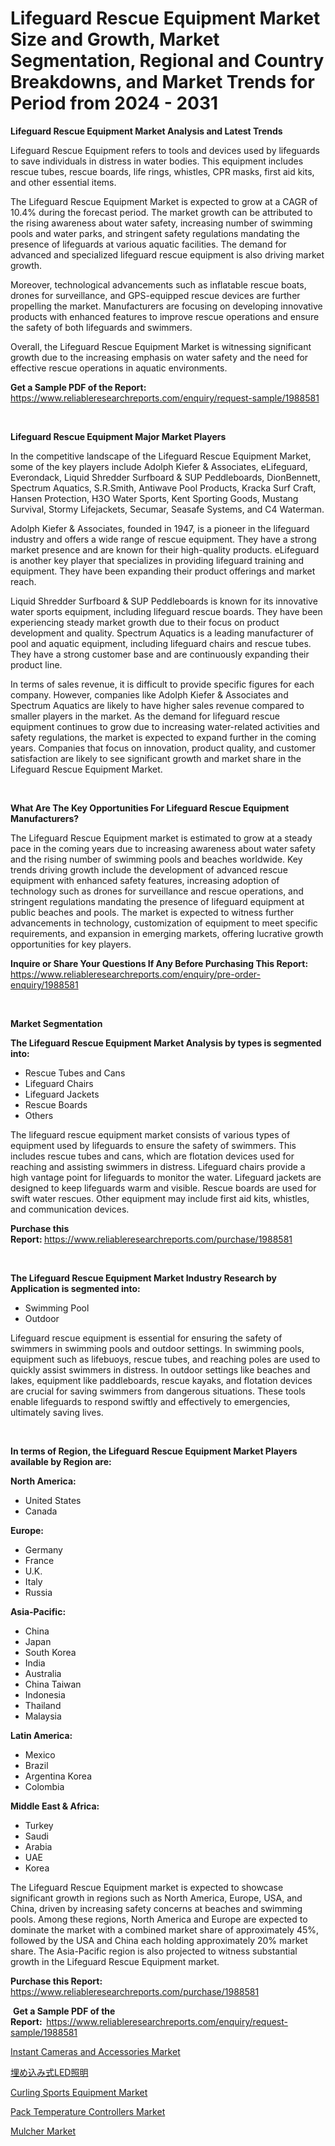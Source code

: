 <p><h1>Lifeguard Rescue Equipment Market Size and Growth, Market Segmentation, Regional and Country Breakdowns, and Market Trends for Period from 2024 -  2031</h1></p><p><strong>Lifeguard Rescue Equipment Market Analysis and Latest Trends</strong></p>
<p><p>Lifeguard Rescue Equipment refers to tools and devices used by lifeguards to save individuals in distress in water bodies. This equipment includes rescue tubes, rescue boards, life rings, whistles, CPR masks, first aid kits, and other essential items.</p><p>The Lifeguard Rescue Equipment Market is expected to grow at a CAGR of 10.4% during the forecast period. The market growth can be attributed to the rising awareness about water safety, increasing number of swimming pools and water parks, and stringent safety regulations mandating the presence of lifeguards at various aquatic facilities. The demand for advanced and specialized lifeguard rescue equipment is also driving market growth.</p><p>Moreover, technological advancements such as inflatable rescue boats, drones for surveillance, and GPS-equipped rescue devices are further propelling the market. Manufacturers are focusing on developing innovative products with enhanced features to improve rescue operations and ensure the safety of both lifeguards and swimmers.</p><p>Overall, the Lifeguard Rescue Equipment Market is witnessing significant growth due to the increasing emphasis on water safety and the need for effective rescue operations in aquatic environments.</p></p>
<p><strong>Get a Sample PDF of the Report:&nbsp;</strong> <a href="https://www.reliableresearchreports.com/enquiry/request-sample/1988581">https://www.reliableresearchreports.com/enquiry/request-sample/1988581</a></p>
<p>&nbsp;</p>
<p><strong>Lifeguard Rescue Equipment Major Market Players</strong></p>
<p><p>In the competitive landscape of the Lifeguard Rescue Equipment Market, some of the key players include Adolph Kiefer & Associates, eLifeguard, Everondack, Liquid Shredder Surfboard & SUP Peddleboards, DionBennett, Spectrum Aquatics, S.R.Smith, Antiwave Pool Products, Kracka Surf Craft, Hansen Protection, H3O Water Sports, Kent Sporting Goods, Mustang Survival, Stormy Lifejackets, Secumar, Seasafe Systems, and C4 Waterman.</p><p>Adolph Kiefer & Associates, founded in 1947, is a pioneer in the lifeguard industry and offers a wide range of rescue equipment. They have a strong market presence and are known for their high-quality products. eLifeguard is another key player that specializes in providing lifeguard training and equipment. They have been expanding their product offerings and market reach.</p><p>Liquid Shredder Surfboard & SUP Peddleboards is known for its innovative water sports equipment, including lifeguard rescue boards. They have been experiencing steady market growth due to their focus on product development and quality. Spectrum Aquatics is a leading manufacturer of pool and aquatic equipment, including lifeguard chairs and rescue tubes. They have a strong customer base and are continuously expanding their product line.</p><p>In terms of sales revenue, it is difficult to provide specific figures for each company. However, companies like Adolph Kiefer & Associates and Spectrum Aquatics are likely to have higher sales revenue compared to smaller players in the market. As the demand for lifeguard rescue equipment continues to grow due to increasing water-related activities and safety regulations, the market is expected to expand further in the coming years. Companies that focus on innovation, product quality, and customer satisfaction are likely to see significant growth and market share in the Lifeguard Rescue Equipment Market.</p></p>
<p>&nbsp;</p>
<p><strong>What Are The Key Opportunities For Lifeguard Rescue Equipment Manufacturers?</strong></p>
<p><p>The Lifeguard Rescue Equipment market is estimated to grow at a steady pace in the coming years due to increasing awareness about water safety and the rising number of swimming pools and beaches worldwide. Key trends driving growth include the development of advanced rescue equipment with enhanced safety features, increasing adoption of technology such as drones for surveillance and rescue operations, and stringent regulations mandating the presence of lifeguard equipment at public beaches and pools. The market is expected to witness further advancements in technology, customization of equipment to meet specific requirements, and expansion in emerging markets, offering lucrative growth opportunities for key players.</p></p>
<p><strong>Inquire or Share Your Questions If Any Before Purchasing This Report:</strong> <a href="https://www.reliableresearchreports.com/enquiry/pre-order-enquiry/1988581">https://www.reliableresearchreports.com/enquiry/pre-order-enquiry/1988581</a></p>
<p>&nbsp;</p>
<p><strong>Market Segmentation</strong></p>
<p><strong>The Lifeguard Rescue Equipment Market Analysis by types is segmented into:</strong></p>
<p><ul><li>Rescue Tubes and Cans</li><li>Lifeguard Chairs</li><li>Lifeguard Jackets</li><li>Rescue Boards</li><li>Others</li></ul></p>
<p><p>The lifeguard rescue equipment market consists of various types of equipment used by lifeguards to ensure the safety of swimmers. This includes rescue tubes and cans, which are flotation devices used for reaching and assisting swimmers in distress. Lifeguard chairs provide a high vantage point for lifeguards to monitor the water. Lifeguard jackets are designed to keep lifeguards warm and visible. Rescue boards are used for swift water rescues. Other equipment may include first aid kits, whistles, and communication devices.</p></p>
<p><strong>Purchase this Report:&nbsp;</strong><a href="https://www.reliableresearchreports.com/purchase/1988581">https://www.reliableresearchreports.com/purchase/1988581</a></p>
<p>&nbsp;</p>
<p><strong>The Lifeguard Rescue Equipment Market Industry Research by Application is segmented into:</strong></p>
<p><ul><li>Swimming Pool</li><li>Outdoor</li></ul></p>
<p><p>Lifeguard rescue equipment is essential for ensuring the safety of swimmers in swimming pools and outdoor settings. In swimming pools, equipment such as lifebuoys, rescue tubes, and reaching poles are used to quickly assist swimmers in distress. In outdoor settings like beaches and lakes, equipment like paddleboards, rescue kayaks, and flotation devices are crucial for saving swimmers from dangerous situations. These tools enable lifeguards to respond swiftly and effectively to emergencies, ultimately saving lives.</p></p>
<p>&nbsp;</p>
<p><strong>In terms of Region, the Lifeguard Rescue Equipment Market Players available by Region are:</strong></p>
<p>
    <p> <strong> North America: </strong>
        <ul>
            <li>United States</li>
            <li>Canada</li>
        </ul>
        </p> 
    <p> <strong> Europe: </strong>
        <ul>
            <li>Germany</li>
            <li>France</li>
            <li>U.K.</li>
            <li>Italy</li>
            <li>Russia</li>
        </ul>
        </p> 
    <p> <strong> Asia-Pacific: </strong>
        <ul>
            <li>China</li>
            <li>Japan</li>
            <li>South Korea</li>
            <li>India</li>
            <li>Australia</li>
            <li>China Taiwan</li>
            <li>Indonesia</li>
            <li>Thailand</li>
            <li>Malaysia</li>
        </ul>
        </p> 
    <p> <strong> Latin America: </strong>
        <ul>
            <li>Mexico</li>
            <li>Brazil</li>
            <li>Argentina Korea</li>
            <li>Colombia</li>
        </ul>
        </p> 
    <p> <strong> Middle East & Africa: </strong>
        <ul>
            <li>Turkey</li>
            <li>Saudi</li>
            <li>Arabia</li>
            <li>UAE</li>
            <li>Korea</li>
        </ul>
    </p>
    </p>
<p><p>The Lifeguard Rescue Equipment market is expected to showcase significant growth in regions such as North America, Europe, USA, and China, driven by increasing safety concerns at beaches and swimming pools. Among these regions, North America and Europe are expected to dominate the market with a combined market share of approximately 45%, followed by the USA and China each holding approximately 20% market share. The Asia-Pacific region is also projected to witness substantial growth in the Lifeguard Rescue Equipment market.</p></p>
<p><strong>Purchase this Report: </strong><a href="https://www.reliableresearchreports.com/purchase/1988581">https://www.reliableresearchreports.com/purchase/1988581</a></p>
<p>&nbsp;<strong>Get a Sample PDF of the Report:&nbsp;&nbsp;</strong><a href="https://www.reliableresearchreports.com/enquiry/request-sample/1988581">https://www.reliableresearchreports.com/enquiry/request-sample/1988581</a></p>
<p><strong></strong></p>
<p><p><a href="https://github.com/nicholepatriciadoylenwnrjr0/Market-Research-Report-List-1/blob/main/instant-cameras-and-accessories-market.md">Instant Cameras and Accessories Market</a></p><p><a href="https://medium.com/@matteills7854/led%E5%9F%8B%E3%82%81%E8%BE%BC%E3%81%BF%E7%85%A7%E6%98%8E%E5%B8%82%E5%A0%B4%E8%A6%8F%E6%A8%A1-cagr-%E3%83%88%E3%83%AC%E3%83%B3%E3%83%892024-2030-3fa193087294">埋め込み式LED照明</a></p><p><a href="https://github.com/gamblestampleyjenny50m5sl6/Market-Research-Report-List-1/blob/main/curling-sports-equipment-market.md">Curling Sports Equipment Market</a></p><p><a href="https://issuu.com/reportprime-2/docs/pack-temperature-controllers-market-size-2030.pptx">Pack Temperature Controllers Market</a></p><p><a href="https://issuu.com/reportprime-2/docs/mulcher-market-size-2030.pptx">Mulcher Market</a></p></p>
